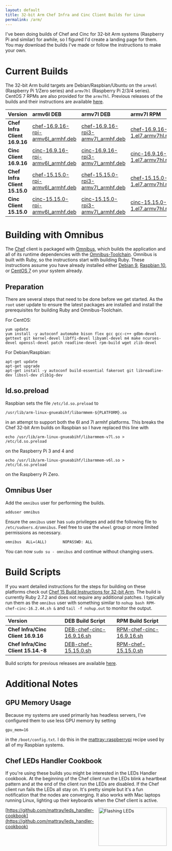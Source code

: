 ```yaml
---
layout: default
title: 32-bit Arm Chef Infra and Cinc Client Builds for Linux
permalink: /arm/
---
```


I've been doing builds of Chef and Cinc for 32-bit Arm systems (Raspberry Pi and similar) for awhile, so I figured I'd create a landing page for them. You may download the builds I've made or follow the instructions to make your own.

# Current Builds

The 32-bit Arm build targets are Debian/Raspbian/Ubuntu on the `armv6l` (Raspberry Pi 1/Zero series) and `armv7hl` (Raspberry Pi 2/3/4 series). CentOS 7 RPMs are also provided for the `armv7hl`. Previous releases of the builds and their instructions are available [here](/old-arm/).

| Version | armv6l DEB | armv7l DEB | armv7l RPM |
|:-|:-|:-|:-|
| **Chef Infra Client 16.9.16** | [chef-16.9.16-rpi-armv6l_armhf.deb](https://www.dropbox.com/s/qva8ynim2o6yn0n/chef-16.9.16-rpi-armv6l_armhf.deb?raw=1) | [chef-16.9.16-rpi3-armv7l_armhf.deb](https://www.dropbox.com/s/uwv0ufzo87k27bu/chef-16.9.16-rpi3-armv7l_armhf.deb?raw=1) | [chef-16.9.16-1.el7.armv7hl.rpm](https://www.dropbox.com/s/ydn3bju2l0gb3p7/chef-16.9.16-1.el7.armv7hl.rpm?raw=1) |
| **Cinc Client 16.9.16** | [cinc-16.9.16-rpi-armv6l_armhf.deb](https://www.dropbox.com/s/qva8ynim2o6yn0n/chef-16.9.16-rpi-armv6l_armhf.deb?raw=1) | [cinc-16.9.16-rpi3-armv7l_armhf.deb](https://www.dropbox.com/s/buuqyqjmbmqacdu/cinc-16.9.16-rpi3-armv7l_armhf.deb?raw=1) | [cinc-16.9.16-1.el7.armv7hl.rpm](https://www.dropbox.com/s/g7uq9ae8u38ehsq/cinc-16.9.16-1.el7.armv7hl.rpm?raw=1) |
| **Chef Infra Client 15.15.0** | [chef-15.15.0-rpi-armv6l_armhf.deb](https://www.dropbox.com/s/m4cxtfs5l22x698/chef-15.15.0-rpi-armv6l_armhf.deb?raw=1) | [chef-15.15.0-rpi3-armv7l_armhf.deb](https://www.dropbox.com/s/j2sisrcmow0m7bj/chef-15.15.0-rpi3-armv7l_armhf.deb?raw=1) | [chef-15.15.0-1.el7.armv7hl.rpm](https://www.dropbox.com/s/nz2ooxu715dmyym/chef-15.15.0-1.el7.armv7hl.rpm?raw=1) |
| **Cinc Client 15.15.0** | [cinc-15.15.0-rpi-armv6l_armhf.deb](https://www.dropbox.com/s/kqbs0ewsh4xpo0d/cinc-15.15.0-rpi-armv6l_armhf.deb?raw=1) | [cinc-15.15.0-rpi3-armv7l_armhf.deb](https://www.dropbox.com/s/pydw9zwztdhqow0/cinc-15.15.0-rpi3-armv7l_armhf.deb?raw=1) | [cinc-15.15.0-1.el7.armv7hl.rpm](https://www.dropbox.com/s/5evgbwug9rxn2c2/cinc-15.15.0-1.el7.armv7hl.rpm?raw=1) |

# Building with Omnibus

The [Chef](https://github.com/chef/chef) client is packaged with [Omnibus](https://github.com/chef/omnibus), which builds the application and all of its runtime dependencies with the [Omnibus-Toolchain](https://github.com/chef/omnibus-toolchain). Omnibus is built with Ruby, so the instructions start with building Ruby. These instructions assume you have already installed either [Debian 9](/2019/01/29/installing-debian-9-7-on-a-beaglebone-black), [Raspbian 10](/2019/09/14/installing-raspbian-10-on-a-raspberry-pi), or [CentOS 7](/2019/05/07/installing-centos-7-6-on-a-raspberry-pi-three) on your system already.

## Preparation

There are several steps that need to be done before we get started. As the `root` user update to ensure the latest packages are installed and install the prerequisites for building Ruby and Omnibus-Toolchain.

For CentOS:

    yum update
    yum install -y autoconf automake bison flex gcc gcc-c++ gdbm-devel gettext git kernel-devel libffi-devel libyaml-devel m4 make ncurses-devel openssl-devel patch readline-devel rpm-build wget zlib-devel

For Debian/Raspbian:

    apt-get update
    apt-get upgrade
    apt-get install -y autoconf build-essential fakeroot git libreadline-dev libssl-dev zlib1g-dev

## ld.so.preload

Raspbian sets the file `/etc/ld.so.preload` to

    /usr/lib/arm-linux-gnueabihf/libarmmem-${PLATFORM}.so

in an attempt to support both the 6l and 7l armhf platforms. This breaks the Chef 32-bit Arm builds on Raspbian so I have replaced this line with

    echo /usr/lib/arm-linux-gnueabihf/libarmmem-v7l.so > /etc/ld.so.preload

on the Raspberry Pi 3 and 4 and

    echo /usr/lib/arm-linux-gnueabihf/libarmmem-v6l.so > /etc/ld.so.preload

on the Raspberry Pi Zero.

## Omnibus User

Add the `omnibus` user for performing the builds.

    adduser omnibus

Ensure the `omnibus` user has `sudo` privileges and add the following file to `/etc/sudoers.d/omnibus`. Feel free to use the `wheel` group or more limited permissions as necessary.

    omnibus  ALL=(ALL)       NOPASSWD: ALL

You can now `sudo su - omnibus` and continue without changing users.


# Build Scripts

If you want detailed instructions for the steps for building on these platforms check out [Chef 15 Build Instructions for 32-bit Arm](/2019/05/18/chef-15-on-arm). The build is currently Ruby 2.7.2 and does not require any additional patches. I typically run them as the `omnibus` user with something similar to `nohup bash RPM-chef-cinc-16.2.44.sh &` and `tail -f nohup.out` to monitor the output.

| Version | DEB Build Script | RPM Build Script |
|:-|:-|:-|
| **Chef Infra/Cinc Client 16.9.16** | [DEB-chef-cinc-16.9.16.sh](/assets/DEB-chef-cinc-16.9.16.sh) | [RPM-chef-cinc-16.9.16.sh](/assets/RPM-chef-cinc-16.9.16.sh) |
| **Chef Infra/Cinc Client 15.14.-8** | [DEB-chef-15.15.0.sh](/assets/DEB-chef-15.15.0.sh) | [RPM-chef-15.15.0.sh](/assets/RPM-chef-15.15.0.sh) |

Build scripts for previous releases are available [here](/old-arm/).

# Additional Notes

## GPU Memory Usage

Because my systems are used primarily has headless servers, I've configured them to use less GPU memory by setting

    gpu_mem=16

in the `/boot/config.txt`. I do this in the [mattray::raspberrypi](https://github.com/mattray/mattray-cookbook/blob/master/recipes/raspberrypi.rb#L59) recipe used by all of my Raspbian systems.

## Chef LEDs Handler Cookbook

If you're using these builds you might be interested in the LEDs Handler cookbook. At the beginning of the Chef client run the LEDs blink a heartbeat pattern and at the end of the client run the LEDs are disabled. If the Chef client run fails the LEDs all stay on. It's pretty simple but it's a fun notification that the nodes are converging. It also works with Mac laptops running Linux, lighting up their keyboards when the Chef client is active.

<a href="https://github.com/mattray/leds_handler-cookbook"><img src="/assets/flashing_leds.gif" alt="Flashing LEDs" width="213" height="120" align="right" /></a>

[https://github.com/mattray/leds_handler-cookbook](https://github.com/mattray/leds_handler-cookbook)
